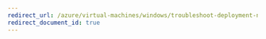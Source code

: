 ```yaml
---
redirect_url: /azure/virtual-machines/windows/troubleshoot-deployment-new-vm
redirect_document_id: true
---
```

